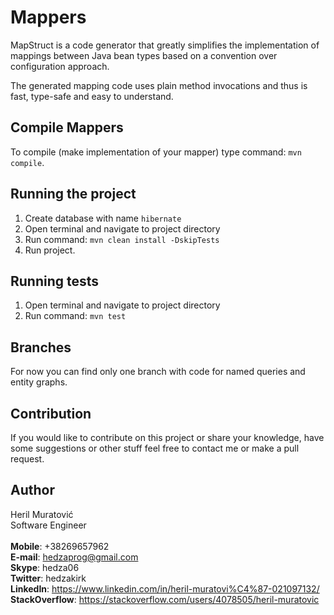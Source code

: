 # Mappers
MapStruct is a code generator that greatly simplifies the implementation of mappings between Java bean types 
based on a convention over configuration approach.

The generated mapping code uses plain method invocations and thus is fast, type-safe and easy to understand.


## Compile Mappers
To compile (make implementation of your mapper) type command: ``mvn compile``.

## Running the project
1. Create database with name `hibernate`
2. Open terminal and navigate to project directory
3. Run command: ```mvn clean install -DskipTests```
4. Run project.

## Running tests

1. Open terminal and navigate to project directory
2. Run command: ```mvn test```

## Branches
For now you can find only one branch with code for named queries and entity graphs.

## Contribution  
If you would like to contribute on this project or share your knowledge, have some suggestions or 
other stuff feel free to contact me or make a pull request.


## Author

Heril Muratović  
Software Engineer  
<br>
**Mobile**: +38269657962  
**E-mail**: hedzaprog@gmail.com  
**Skype**: hedza06  
**Twitter**: hedzakirk  
**LinkedIn**: https://www.linkedin.com/in/heril-muratovi%C4%87-021097132/  
**StackOverflow**: https://stackoverflow.com/users/4078505/heril-muratovic